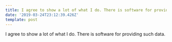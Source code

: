 ```yaml
---
title: I agree to show a lot of what I do. There is software for providing such data.
date: '2019-03-24T23:12:39.426Z'
template: post
---
```

I agree to show a lot of what I do. There is software for providing such data.
